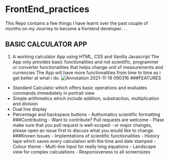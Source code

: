 # FrontEnd_practices
This Repo contains a few things I have learnt over the past couple of months on my Journey to become a frontend developer. . . 

## BASIC CALCULATOR APP
1. A working calculator App using HTML, CSS and Vanilla Javascript 
    The App only provides basic functionalities and not scientific, programmer or converter functionalities that helps change unit of measurements and currencies 
    The App will have more functionalities from time to time as i get better at what i do. 
![Annotation 2021-11-19 090316](https://user-images.githubusercontent.com/67446930/142587306-2e016d62-eb50-4f5a-8dd6-5b87d6424049.jpg)
###FEATURES
- Standard Calculator which offers basic operations and evaluates commands immediately in portrait view
- Simple arithimetics which include addition, substraction, multiplication and division
- Dual line display
- Percentage and backspace buttons
        - Authomatics scientific formatting
     ###Contributing
        - Want to contribute? Pull requests are welcome
        - Plase make sure that you pull request is well-scoped
        - or major changes, please open an issue first to discuss what you would like to change.
     ###Known Issues 
        - Implemtations of scientific functionalities 
        - History tape which saves every calculation with the time and date stamped
        - Colour theme
        - Multi-line input for really long equations
        - Landscape view for complex calculations
        - Responsiveness to all screensizes
